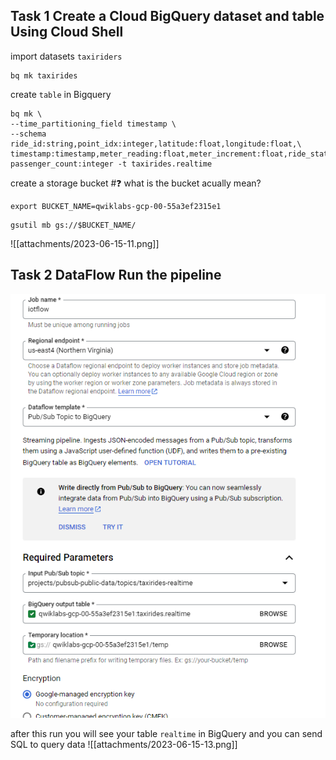 ## Task 1 Create a Cloud BigQuery dataset and table Using Cloud Shell

import datasets `taxiriders`
```
bq mk taxirides
```

create `table` in Bigquery
```
bq mk \
--time_partitioning_field timestamp \
--schema ride_id:string,point_idx:integer,latitude:float,longitude:float,\
timestamp:timestamp,meter_reading:float,meter_increment:float,ride_status:string,\
passenger_count:integer -t taxirides.realtime
```

create a storage bucket #❓ what is the bucket acually mean?
```
export BUCKET_NAME=qwiklabs-gcp-00-55a3ef2315e1
```

```
gsutil mb gs://$BUCKET_NAME/
```
![[attachments/2023-06-15-11.png]]
## Task 2 DataFlow Run the pipeline
![](attachments/2023-06-15-12.png)

after this run you will see your table `realtime` in BigQuery and you can send SQL to query data
![[attachments/2023-06-15-13.png]]


